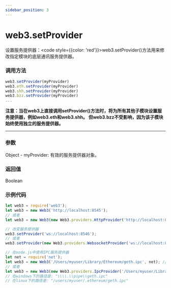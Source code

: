 ```yaml
---
sidebar_position: 3
---
```


# web3.setProvider

设置服务提供器：<code style={{color: 'red'}}>web3.setProvider()</code>方法用来修改指定模块的底层通讯服务提供器。


### 调用方法

```js
web3.setProvider(myProvider)
web3.eth.setProvider(myProvider)
web3.shh.setProvider(myProvider)
web3.bzz.setProvider(myProvider)
...
```

**注意：当在web3上直接调用setProvider()方法时，将为所有其他子模块设置服务提供器，例如web3.eth和web3.shh。 但web3.bzz不受影响，因为该子模块始终使用独立的服务提供器。**

---
### 参数
Object - myProvider: 有效的服务提供器对象。

### 返回值
Boolean

### 示例代码
```js
let web3 = require('web3');
let web3 = new Web3('http://localhost:8545');
// 或者
let web3 = new Web3(new Web3.providers.HttpProvider('http://localhost:8545'));

// 改变服务提供器
web3.setProvider('ws://localhost:8546');
// 或者
web3.setProvider(new Web3.providers.WebsocketProvider('ws://localhost:8546'));

// 在node.js中使用IPC服务提供器
let net = require('net');
let web3 = new Web3('/Users/myuser/Library/Ethereum/geth.ipc', net); // mac os 路径
// 或者
let web3 = new Web3(new Web3.providers.IpcProvider('/Users/myuser/Library/Ethereum/geth.ipc', net)); // mac os path
// 在windows下的路径是: "\\\\.\\pipe\\geth.ipc"
// 在linux下的路径是: "/users/myuser/.ethereum/geth.ipc"
```